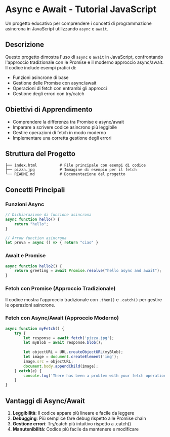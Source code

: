 # Async e Await - Tutorial JavaScript

Un progetto educativo per comprendere i concetti di programmazione asincrona in JavaScript utilizzando `async` e `await`.

## Descrizione

Questo progetto dimostra l'uso di `async` e `await` in JavaScript, confrontando l'approccio tradizionale con le Promise e il moderno approccio async/await. Il codice include esempi pratici di:

- Funzioni asincrone di base
- Gestione delle Promise con async/await
- Operazioni di fetch con entrambi gli approcci
- Gestione degli errori con try/catch

## Obiettivi di Apprendimento

- Comprendere la differenza tra Promise e async/await
- Imparare a scrivere codice asincrono più leggibile
- Gestire operazioni di fetch in modo moderno
- Implementare una corretta gestione degli errori

## Struttura del Progetto

```
├── index.html          # File principale con esempi di codice
├── pizza.jpg           # Immagine di esempio per il fetch
└── README.md           # Documentazione del progetto
```


## Concetti Principali

### Funzioni Async

```javascript
// Dichiarazione di funzione asincrona
async function hello() {
    return "hello";
}

// Arrow function asincrona
let prova = async () => { return "ciao" }
```

### Await e Promise

```javascript
async function hello2() {
    return greeting = await Promise.resolve("hello async and await");
}
```

### Fetch con Promise (Approccio Tradizionale)

Il codice mostra l'approccio tradizionale con `.then()` e `.catch()` per gestire le operazioni asincrone.

### Fetch con Async/Await (Approccio Moderno)

```javascript
async function myFetch() {
    try {
        let response = await fetch('pizza.jpg');
        let myBlob = await response.blob();
        
        let objectURL = URL.createObjectURL(myBlob);
        let image = document.createElement('img');
        image.src = objectURL;
        document.body.appendChild(image);
    } catch(e) {
        console.log('There has been a problem with your fetch operation: ' + e.message);
    }
}
```

## Vantaggi di Async/Await

1. **Leggibilità**: Il codice appare più lineare e facile da leggere
2. **Debugging**: Più semplice fare debug rispetto alle Promise chain
3. **Gestione errori**: Try/catch più intuitivo rispetto a .catch()
4. **Manutenibilità**: Codice più facile da mantenere e modificare